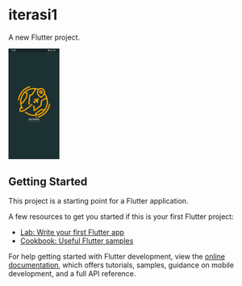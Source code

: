 # iterasi1

A new Flutter project.

<p>
    <a href="https://github.com/HomeLearner116/project_scrum_team">
        <img src=".GITHUB/screenshoot.png" alt="0" style="width: 20%;"/>
    </a>
</p>

## Getting Started

This project is a starting point for a Flutter application.

A few resources to get you started if this is your first Flutter project:

- [Lab: Write your first Flutter app](https://docs.flutter.dev/get-started/codelab)
- [Cookbook: Useful Flutter samples](https://docs.flutter.dev/cookbook)

For help getting started with Flutter development, view the
[online documentation](https://docs.flutter.dev/), which offers tutorials,
samples, guidance on mobile development, and a full API reference.
